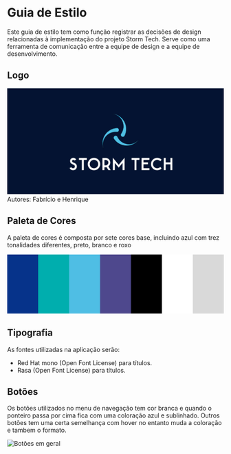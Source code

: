 # Guia de Estilo

Este guia de estilo tem como função registrar as decisões de design relacionadas à implementação do projeto Storm Tech. Serve como uma ferramenta de comunicação entre a equipe de design e a equipe de desenvolvimento.

## Logo

![Logo com fundo](./img/imagens-figma/logo.png)
Autores: Fabrício e Henrique 

## Paleta de Cores

A paleta de cores é composta por sete cores base, incluindo azul com trez tonalidades diferentes, preto, branco e roxo

![Paleta de Cores](./img/imagens-figma/paleta.png)

## Tipografia

As fontes utilizadas na aplicação serão:

- Red Hat mono (Open Font License) para títulos.
- Rasa (Open Font License) para títulos.


## Botões

Os botões utilizados no menu de navegação tem cor branca e quando o ponteiro passa por cima fica com uma coloração azul e sublinhado. Outros botões tem uma certa semelhança com hover no entanto muda a coloração e tambem o formato.

![Botões em geral](./img/imagens-figma/botões.png)
